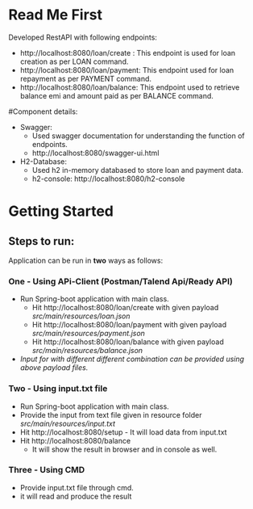 # Read Me First
Developed RestAPI with following endpoints:
* http://localhost:8080/loan/create : This endpoint is used for loan creation as per LOAN command.
* http://localhost:8080/loan/payment: This endpoint used for loan repayment as per PAYMENT command.
* http://localhost:8080/loan/balance: This endpoint used to retrieve balance emi and amount paid as per BALANCE command.

#Component details:
   * Swagger:
     * Used swagger documentation for understanding the function of endpoints.
     * http://localhost:8080/swagger-ui.html
   * H2-Database:
     * Used h2 in-memory databased to store loan and payment data.
     * h2-console: http://localhost:8080/h2-console
# Getting Started
## Steps to run:
Application can be run in **two** ways as follows:
### One - Using APi-Client (Postman/Talend Api/Ready API) 
* Run Spring-boot application with main class.
    * Hit http://localhost:8080/loan/create with given payload _src/main/resources/loan.json_
    * Hit http://localhost:8080/loan/payment with given payload _src/main/resources/payment.json_
    * Hit http://localhost:8080/loan/balance with given payload _src/main/resources/balance.json_
* _Input for with different different combination can be provided using above payload files._

### Two - Using input.txt file 
* Run Spring-boot application with main class.
* Provide the input from text file given in resource folder _src/main/resources/input.txt_
* Hit http://localhost:8080/setup - It will load data from input.txt
* Hit http://localhost:8080/balance 
    * It will show the result in browser and in console as well.
 ### Three - Using CMD
 * Provide input.txt file through cmd.
 * it will read and produce the result 
